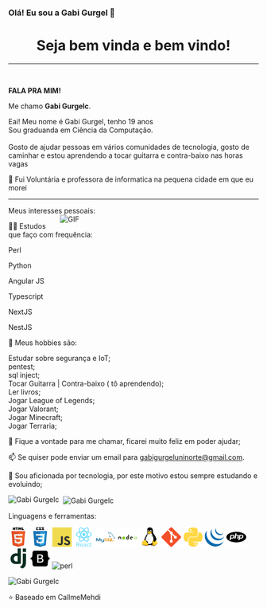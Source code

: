 ### Olá! Eu sou a Gabi Gurgel 👋

<h1 align="center"> Seja bem vinda e bem vindo! </h1>
<hr />
<br />
<p align="left" > 
  <b>FALA PRA MIM!</b>
</p>
<p align="left" >
Me chamo <b> Gabi Gurgelc</b>.
</p>
<p align="left" >
Eai! Meu nome é Gabi Gurgel, tenho 19 anos<br />
Sou graduanda em Ciência da Computação</b>. <br/>
<br>
Gosto de ajudar pessoas em vários comunidades de tecnologia, gosto de caminhar e estou aprendendo a tocar guitarra e contra-baixo nas horas vagas
<p align="left" >
🚀 Fui Voluntária e professora de informatica na pequena cidade em que eu morei
</p>
</p>
<hr />
Meus interesses pessoais:

<img align="right" alt="GIF" src="https://github.com/Gabigurgelc/Gabigurgelc/assets/115039314/05759a2d-bccd-46a3-9fd4-0a5478169630" width="400px" />

👩‍💻 Estudos que faço com frequência:

Perl

Python

Angular JS

Typescript

NextJS

NestJS

👾 Meus hobbies são:

Estudar sobre segurança e IoT;
<br>
pentest;
<br>
sql inject;
<br>
Tocar Guitarra | Contra-baixo ( tô aprendendo);
<br>
Ler livros;
<br>
Jogar League of Legends;
<br>
Jogar Valorant;
<br>
Jogar Minecraft;
<br>
Jogar Terraria;
<br>

💬 Fique a vontade para me chamar, ficarei muito feliz em poder ajudar;

📫 Se quiser pode enviar um email para gabigurgeluninorte@gmail.com.

💼 Sou aficionada por tecnologia, por este motivo estou sempre estudando e evoluindo;

<p>
  <img align="left" src="https://github-readme-stats.vercel.app/api/top-langs/?username=gabigurgelc&layout=compact&theme=synthwave" alt="Gabi Gurgelc" />
</p>
<p>&nbsp;
  <img align="center" src="https://github-readme-stats.vercel.app/api?username=gabigurgelc&count_private=true&show_icons=true&theme=synthwave" alt="Gabi Gurgelc" />
</p>
Linguagens e ferramentas:

<p align="left">
<img src="https://raw.githubusercontent.com/devicons/devicon/master/icons/html5/html5-original-wordmark.svg" alt="html5" width="40" height="40"/> 
<img src="https://raw.githubusercontent.com/devicons/devicon/master/icons/css3/css3-original-wordmark.svg" alt="css3" width="40" height="40"/> 
<img src="https://raw.githubusercontent.com/devicons/devicon/master/icons/javascript/javascript-original.svg" alt="javascript" width="40" height="40"/> 
<img src="https://raw.githubusercontent.com/devicons/devicon/master/icons/react/react-original-wordmark.svg" alt="react" width="40" height="40"/>  
<img src="https://raw.githubusercontent.com/devicons/devicon/master/icons/mysql/mysql-original-wordmark.svg" alt="mysql" width="40" height="40"/> 
<img src="https://raw.githubusercontent.com/devicons/devicon/master/icons/nodejs/nodejs-original-wordmark.svg" alt="nodejs" width="40" height="40"/> 
<img src="https://raw.githubusercontent.com/devicons/devicon/master/icons/linux/linux-original.svg" alt="linux" width="40" height="40" />
<img src="https://raw.githubusercontent.com/devicons/devicon/master/icons/git/git-original.svg" alt="git" width="40" height="40"/> 
<img src="https://raw.githubusercontent.com/devicons/devicon/master/icons/python/python-plain.svg" alt="Python" width="40" height="40" />
<img src="https://raw.githubusercontent.com/devicons/devicon/master/icons/jquery/jquery-plain.svg" alt="Jquery" width="40" height="40" />
<img src="https://raw.githubusercontent.com/devicons/devicon/master/icons/php/php-plain.svg" alt="PHP" width="40" height="40" />
<img src="https://raw.githubusercontent.com/devicons/devicon/master/icons/django/django-plain.svg" alt="Django" width="40" height="40" />
<img src="https://raw.githubusercontent.com/devicons/devicon/master/icons/bootstrap/bootstrap-plain.svg" alt="Bootstrap" width="40" height="40" />
<img src="https://github.com/dnmfarrell/Perl-Icons/blob/master/Icons/Perl_Onion_Color.svg" alt="perl" width="40" height="40" />
</p>
<p align="left"> <img src="https://komarev.com/ghpvc/?username=gabigurgelc" alt="Gabi Gurgelc" /> </p>
⭐️ Baseado em CallmeMehdi
